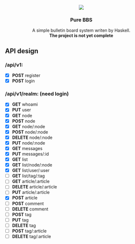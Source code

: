 <p align="center">
<img src=https://gitcdn.xyz/repo/codehz/purebbs/master/logo.svg>
<h3 align="center">Pure BBS</h3>
</p>
<p align="center">
A simple bulletin board system writen by Haskell.<br>
<b>The project is not yet complete</b>
</p>

## API design

### /api/v1:
- [x] **POST** register
- [x] **POST** login

### /api/v1/realm: (need login)
- [x] **GET**       whoami
- [x] **PUT**       user
- [x] **GET**       node
- [x] **POST**      node
- [x] **GET**       node/:node
- [x] **POST**      node/:node
- [x] **DELETE**    node/:node
- [x] **PUT**       node/:node
- [x] **GET**       messages
- [x] **PUT**       messages/:id
- [x] **GET**       list
- [x] **GET**       list/node/:node
- [x] **GET**       list/user/:user
- [ ] **GET**       list/tag/:tag
- [ ] **GET**       article/:article
- [ ] **DELETE**    article/:article
- [ ] **PUT**       article/:article
- [x] **POST**      article
- [ ] **POST**      comment
- [ ] **DELETE**    comment
- [ ] **POST**      tag
- [ ] **PUT**       tag
- [ ] **DELETE**    tag
- [ ] **POST**      tag/:article
- [ ] **DELETE**    tag/:article
